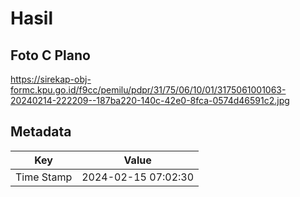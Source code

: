 # Hasil

## Foto C Plano

https://sirekap-obj-formc.kpu.go.id/f9cc/pemilu/pdpr/31/75/06/10/01/3175061001063-20240214-222209--187ba220-140c-42e0-8fca-0574d46591c2.jpg


## Metadata

| Key        | Value               |
| ---------- | ------------------- |
| Time Stamp | 2024-02-15 07:02:30 |



